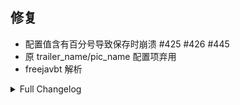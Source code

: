 ## 修复

* 配置值含有百分号导致保存时崩溃 #425 #426 #445
* 原 trailer_name/pic_name 配置项弃用
* freejavbt 解析

<details>
<summary>Full Changelog</summary>

c8833ea fix: 配置值含有百分号导致保存时崩溃 (#464)
4dd46f5 fix(freejavbt): improve html parsing and fix get_title
4ce7246 fix: 处理配置项重命名和移除

</details>
